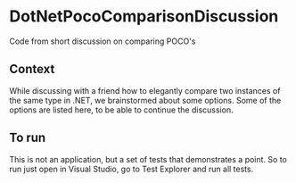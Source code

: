 # DotNetPocoComparisonDiscussion
Code from short discussion on comparing POCO's

## Context
While discussing with a friend how to elegantly compare two instances of the same type in .NET, we brainstormed about some options.
Some of the options are listed here, to be able to continue the discussion.

## To run
This is not an application, but a set of tests that demonstrates a point.
So to run just open in Visual Studio, go to Test Explorer and run all tests.
